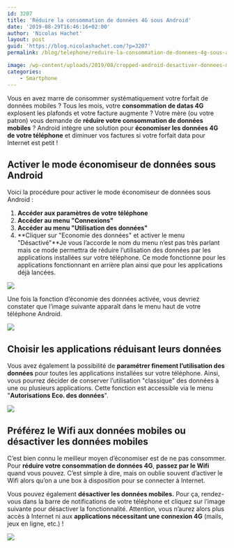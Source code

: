 ```yaml
---
id: 3207
title: 'Réduire la consommation de données 4G sous Android'
date: '2019-08-29T16:46:16+02:00'
author: 'Nicolas Hachet'
layout: post
guid: 'https://blog.nicolashachet.com/?p=3207'
permalink: /blog/telephone/reduire-la-consommation-de-donnees-4g-sous-android/

image: /wp-content/uploads/2019/08/cropped-android-desactiver-donnees-mobiles-1-700x449.jpg
categories:
    - Smartphone
---
```


Vous en avez marre de consommer systématiquement votre forfait de données mobiles ? Tous les mois, votre **consommation de datas 4G** explosent les plafonds et votre facture augmente ? Votre mère (ou votre patron) vous demande de **réduire votre consommation de données mobiles** ? Android intègre une solution pour **économiser les données 4G de votre téléphone** et diminuer vos factures si votre forfait data pour Internet est petit !

## Activer le mode économiseur de données sous Android

Voici la procédure pour activer le mode économiseur de données sous Android :

1. **Accéder aux paramètres de votre téléphone**
2. **Accéder au menu "Connexions"**
3. **Accéder au menu "Utilisation des données"**
4. **Cliquer sur "Economie des données" et activer le menu "Désactivé"**Je vous l’accorde le nom du menu n’est pas très parlant mais ce mode permettra de réduire l’utilisation des données par les applications installées sur votre téléphone. Ce mode fonctionne pour les applications fonctionnant en arrière plan ainsi que pour les applications déjà lancées.

![](/wp-content/uploads/2019/08/menu-economie-des-donnees-mobiles-4g-android-1.jpg)

Une fois la fonction d’économie des données activée, vous devriez constater que l’image suivante apparaît dans le menu haut de votre téléphone Android.

![](/wp-content/uploads/2019/08/economie-des-donnees-mobiles-icone-menu-haut-android.jpg)

## Choisir les applications réduisant leurs données

Vous avez également la possibilité de **paramétrer finement l’utilisation des données** pour toutes les applications installées sur votre téléphone. Ainsi, vous pourrez décider de conserver l’utilisation "classique" des données à une ou plusieurs applications. Cette fonction est accessible via le menu "**Autorisations Eco. des données**".



![](/wp-content/uploads/2019/08/economie-des-donnees-mobiles-Autorisations-Eco-des-donnees-576x1024.jpg)



## Préférez le Wifi aux données mobiles ou désactiver les données mobiles

C’est bien connu le meilleur moyen d’économiser est de ne pas consommer. Pour **réduire votre consommation de données 4G**, **passez par le Wifi** quand vous pouvez. C’est simple à dire, mais on oublie souvent d’activer le Wifi alors qu’on a une box à disposition pour se connecter à Internet.

Vous pouvez également **désactiver les données mobiles.** Pour ça, rendez-vous dans la barre de notifications de votre téléphone et cliquez sur l’image suivante pour désactiver la fonctionnalité. Attention, vous n’aurez alors plus accès à Internet ni aux **applications nécessitant une connexion 4G** (mails, jeux en ligne, etc.) !



![](/wp-content/uploads/2019/08/android-desactiver-donnees-mobiles-1-708x1024.jpg)


